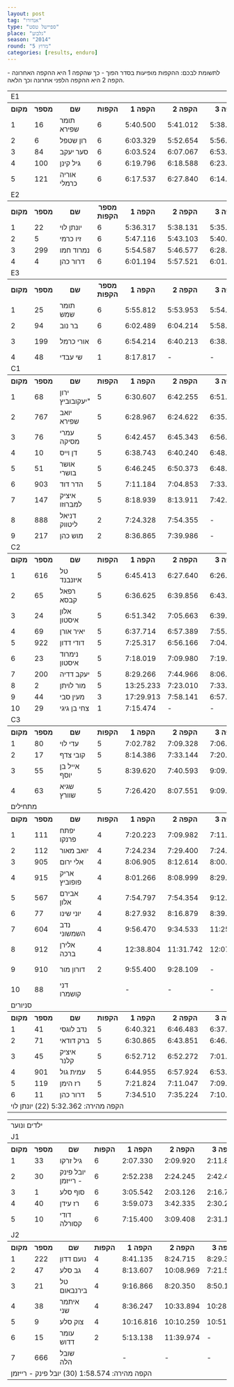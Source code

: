 ```yaml
---
layout: post
tag: "אנדורו"
type: "ספיישל טסט"
place: "גלבוע"
season: "2014"
round: "מרוץ 5"
categories: [results, enduro]
---
```

<p class="message">לתשומת לבכם: ההקפות מופיעות בסדר הפוך - כך שהקפה 1 היא ההקפה האחרונה - הקפה 2 היא ההקפה הלפני אחרונה וכך הלאה.</p>

<table class="line_color big_table">
<tr>
    <td colspan="99" class="title_font">E1</td>
</tr>
<tr class="rnkh_bkcolor">
    <th class="rnkh_font">מקום</th>
    <th class="rnkh_font">מספר</th>
    <th class="rnkh_font">שם</th>
    <th class="rnkh_font">הקפות</th>
    <th class="rnkh_font">הקפה 1</th>
    <th class="rnkh_font">הקפה 2</th>
    <th class="rnkh_font">הקפה 3</th>
    <th class="rnkh_font">הקפה 4</th>
    <th class="rnkh_font">הקפה 5</th>
    <th class="rnkh_font">הקפה 6</th>
    <th class="rnkh_font">זמן כולל</th>
    <th class="rnkh_font">פער</th>
</tr>
<tr class="rnk_bkcolor">
    <td class="rnk_font">1</td>
    <td class="rnk_font">16</td>
    <td class="rnk_font">תומר שפירא</td>
    <td class="rnk_font">6</td>
    <td class="rnk_font">5:40.500</td>
    <td class="rnk_font">5:41.012</td>
    <td class="rnk_font">5:38.919</td>
    <td class="rnk_font">5:41.740</td>
    <td class="rnk_font">5:51.975</td>
    <td class="rnk_font">6:00.702</td>
    <td class="rnk_font">34:34.848</td>
    <td class="rnk_font">-</td>
</tr>
<tr class="rnk_bkcolor">
    <td class="rnk_font">2</td>
    <td class="rnk_font">6</td>
    <td class="rnk_font">רון שטפל</td>
    <td class="rnk_font">6</td>
    <td class="rnk_font">6:03.329</td>
    <td class="rnk_font">5:52.654</td>
    <td class="rnk_font">5:56.394</td>
    <td class="rnk_font">6:00.101</td>
    <td class="rnk_font">6:09.539</td>
    <td class="rnk_font">6:30.685</td>
    <td class="rnk_font">36:32.702</td>
    <td class="rnk_font">1:57.854</td>
</tr>
<tr class="rnk_bkcolor">
    <td class="rnk_font">3</td>
    <td class="rnk_font">84</td>
    <td class="rnk_font">סער יעקב</td>
    <td class="rnk_font">6</td>
    <td class="rnk_font">6:03.524</td>
    <td class="rnk_font">6:07.067</td>
    <td class="rnk_font">6:53.861</td>
    <td class="rnk_font">6:11.944</td>
    <td class="rnk_font">6:04.716</td>
    <td class="rnk_font">6:41.671</td>
    <td class="rnk_font">38:02.783</td>
    <td class="rnk_font">3:27.935</td>
</tr>
<tr class="rnk_bkcolor">
    <td class="rnk_font">4</td>
    <td class="rnk_font">100</td>
    <td class="rnk_font">גיל קינן</td>
    <td class="rnk_font">6</td>
    <td class="rnk_font">6:19.796</td>
    <td class="rnk_font">6:18.588</td>
    <td class="rnk_font">6:23.509</td>
    <td class="rnk_font">6:18.945</td>
    <td class="rnk_font">6:24.582</td>
    <td class="rnk_font">6:38.411</td>
    <td class="rnk_font">38:23.831</td>
    <td class="rnk_font">3:48.983</td>
</tr>
<tr class="rnk_bkcolor">
    <td class="rnk_font">5</td>
    <td class="rnk_font">121</td>
    <td class="rnk_font">אוריה כרמלי</td>
    <td class="rnk_font">6</td>
    <td class="rnk_font">6:17.537</td>
    <td class="rnk_font">6:27.840</td>
    <td class="rnk_font">6:14.792</td>
    <td class="rnk_font">6:13.343</td>
    <td class="rnk_font">6:22.510</td>
    <td class="rnk_font">6:57.573</td>
    <td class="rnk_font">38:33.595</td>
    <td class="rnk_font">3:58.747</td>
</tr>
<tr>
    <td colspan="99" class="title_font">E2</td>
</tr>
<tr class="rnkh_bkcolor">
    <th class="rnkh_font">מקום</th>
    <th class="rnkh_font">מספר</th>
    <th class="rnkh_font">שם</th>
    <th class="rnkh_font">מספר הקפות</th>
    <th class="rnkh_font">הקפה 1</th>
    <th class="rnkh_font">הקפה 2</th>
    <th class="rnkh_font">הקפה 3</th>
    <th class="rnkh_font">הקפה 4</th>
    <th class="rnkh_font">הקפה 5</th>
    <th class="rnkh_font">הקפה 6</th>
    <th class="rnkh_font">זמן כולל</th>
    <th class="rnkh_font">פער</th>
</tr>
<tr class="rnk_bkcolor">
    <td class="rnk_font">1</td>
    <td class="rnk_font">22</td>
    <td class="rnk_font">יונתן לוי</td>
    <td class="rnk_font">6</td>
    <td class="rnk_font">5:36.317</td>
    <td class="rnk_font">5:38.131</td>
    <td class="rnk_font">5:35.025</td>
    <td class="rnk_font">5:32.362</td>
    <td class="rnk_font">5:47.988</td>
    <td class="rnk_font">5:47.907</td>
    <td class="rnk_font">33:57.730</td>
    <td class="rnk_font">-</td>
</tr>
<tr class="rnk_bkcolor">
    <td class="rnk_font">2</td>
    <td class="rnk_font">5</td>
    <td class="rnk_font">זיו כרמי</td>
    <td class="rnk_font">6</td>
    <td class="rnk_font">5:47.116</td>
    <td class="rnk_font">5:43.103</td>
    <td class="rnk_font">5:40.653</td>
    <td class="rnk_font">5:39.514</td>
    <td class="rnk_font">5:42.107</td>
    <td class="rnk_font">5:58.327</td>
    <td class="rnk_font">34:30.820</td>
    <td class="rnk_font">33.090</td>
</tr>
<tr class="rnk_bkcolor">
    <td class="rnk_font">3</td>
    <td class="rnk_font">299</td>
    <td class="rnk_font">נמרוד חמו</td>
    <td class="rnk_font">6</td>
    <td class="rnk_font">5:54.587</td>
    <td class="rnk_font">5:46.577</td>
    <td class="rnk_font">6:28.144</td>
    <td class="rnk_font">5:48.086</td>
    <td class="rnk_font">5:54.150</td>
    <td class="rnk_font">5:57.387</td>
    <td class="rnk_font">35:48.931</td>
    <td class="rnk_font">1:51.201</td>
</tr>
<tr class="rnk_bkcolor">
    <td class="rnk_font">4</td>
    <td class="rnk_font">4</td>
    <td class="rnk_font">דרור כהן</td>
    <td class="rnk_font">6</td>
    <td class="rnk_font">6:01.194</td>
    <td class="rnk_font">5:57.521</td>
    <td class="rnk_font">6:01.924</td>
    <td class="rnk_font">6:14.253</td>
    <td class="rnk_font">6:02.950</td>
    <td class="rnk_font">6:29.081</td>
    <td class="rnk_font">36:46.923</td>
    <td class="rnk_font">2:49.193</td>
</tr>
<tr>
    <td colspan="99" class="title_font">E3</td>
</tr>
<tr class="rnkh_bkcolor">
    <th class="rnkh_font">מקום</th>
    <th class="rnkh_font">מספר</th>
    <th class="rnkh_font">שם</th>
    <th class="rnkh_font">מספר הקפות</th>
    <th class="rnkh_font">הקפה 1</th>
    <th class="rnkh_font">הקפה 2</th>
    <th class="rnkh_font">הקפה 3</th>
    <th class="rnkh_font">הקפה 4</th>
    <th class="rnkh_font">הקפה 5</th>
    <th class="rnkh_font">הקפה 6</th>
    <th class="rnkh_font">זמן כולל</th>
    <th class="rnkh_font">פער</th>
</tr>
<tr class="rnk_bkcolor">
    <td class="rnk_font">1</td>
    <td class="rnk_font">25</td>
    <td class="rnk_font">תומר שמש</td>
    <td class="rnk_font">6</td>
    <td class="rnk_font">5:55.812</td>
    <td class="rnk_font">5:53.953</td>
    <td class="rnk_font">5:54.797</td>
    <td class="rnk_font">5:55.157</td>
    <td class="rnk_font">5:57.862</td>
    <td class="rnk_font">6:17.827</td>
    <td class="rnk_font">35:55.408</td>
    <td class="rnk_font">-</td>
</tr>
<tr class="rnk_bkcolor">
    <td class="rnk_font">2</td>
    <td class="rnk_font">94</td>
    <td class="rnk_font">בר נוב</td>
    <td class="rnk_font">6</td>
    <td class="rnk_font">6:02.489</td>
    <td class="rnk_font">6:04.214</td>
    <td class="rnk_font">5:58.564</td>
    <td class="rnk_font">6:17.445</td>
    <td class="rnk_font">6:13.038</td>
    <td class="rnk_font">6:11.938</td>
    <td class="rnk_font">36:47.688</td>
    <td class="rnk_font">52.280</td>
</tr>
<tr class="rnk_bkcolor">
    <td class="rnk_font">3</td>
    <td class="rnk_font">199</td>
    <td class="rnk_font">אורי כרמל</td>
    <td class="rnk_font">6</td>
    <td class="rnk_font">6:54.214</td>
    <td class="rnk_font">6:40.213</td>
    <td class="rnk_font">6:38.086</td>
    <td class="rnk_font">6:35.398</td>
    <td class="rnk_font">6:26.568</td>
    <td class="rnk_font">6:40.942</td>
    <td class="rnk_font penalty">P 43:55.421</td>
    <td class="rnk_font">8:00.013</td>
</tr>
<tr class="rnk_bkcolor">
    <td class="rnk_font">4</td>
    <td class="rnk_font">48</td>
    <td class="rnk_font">שי עבדי</td>
    <td class="rnk_font">1</td>
    <td class="rnk_font">8:17.817</td>
    <td class="rnk_font">-</td>
    <td class="rnk_font">-</td>
    <td class="rnk_font">-</td>
    <td class="rnk_font">-</td>
    <td class="rnk_font">-</td>
    <td class="rnk_font">08:17.817</td>
    <td class="rnk_font">5 הקפות</td>
</tr>
<tr>
    <td colspan="99" class="title_font">C1</td>
</tr>
<tr class="rnkh_bkcolor">
    <th class="rnkh_font">מקום</th>
    <th class="rnkh_font">מספר</th>
    <th class="rnkh_font">שם</th>
    <th class="rnkh_font">הקפות</th>
    <th class="rnkh_font">הקפה 1</th>
    <th class="rnkh_font">הקפה 2</th>
    <th class="rnkh_font">הקפה 3</th>
    <th class="rnkh_font">הקפה 4</th>
    <th class="rnkh_font">הקפה 5</th>
    <th class="rnkh_font">הקפה 6</th>
    <th class="rnkh_font">זמן כולל</th>
    <th class="rnkh_font">פער</th>
</tr>
<tr class="rnk_bkcolor">
    <td class="rnk_font">1</td>
    <td class="rnk_font">68</td>
    <td class="rnk_font">ירון יעקובוביץ"</td>
    <td class="rnk_font">5</td>
    <td class="rnk_font">6:30.607</td>
    <td class="rnk_font">6:42.255</td>
    <td class="rnk_font">6:51.152</td>
    <td class="rnk_font">6:35.780</td>
    <td class="rnk_font">6:49.584</td>
    <td class="rnk_font">-</td>
    <td class="rnk_font">33:29.378</td>
    <td class="rnk_font">-</td>
</tr>
<tr class="rnk_bkcolor">
    <td class="rnk_font">2</td>
    <td class="rnk_font">767</td>
    <td class="rnk_font">יואב שפירא</td>
    <td class="rnk_font">5</td>
    <td class="rnk_font">6:28.967</td>
    <td class="rnk_font">6:24.622</td>
    <td class="rnk_font">6:35.949</td>
    <td class="rnk_font">6:50.175</td>
    <td class="rnk_font">7:56.763</td>
    <td class="rnk_font">-</td>
    <td class="rnk_font">34:16.476</td>
    <td class="rnk_font">47.098</td>
</tr>
<tr class="rnk_bkcolor">
    <td class="rnk_font">3</td>
    <td class="rnk_font">76</td>
    <td class="rnk_font">עמרי מסיקה</td>
    <td class="rnk_font">5</td>
    <td class="rnk_font">6:42.457</td>
    <td class="rnk_font">6:45.343</td>
    <td class="rnk_font">6:56.437</td>
    <td class="rnk_font">6:50.851</td>
    <td class="rnk_font">7:05.122</td>
    <td class="rnk_font">-</td>
    <td class="rnk_font">34:20.210</td>
    <td class="rnk_font">50.832</td>
</tr>
<tr class="rnk_bkcolor">
    <td class="rnk_font">4</td>
    <td class="rnk_font">10</td>
    <td class="rnk_font">דן וייס</td>
    <td class="rnk_font">5</td>
    <td class="rnk_font">6:38.743</td>
    <td class="rnk_font">6:40.240</td>
    <td class="rnk_font">6:48.682</td>
    <td class="rnk_font">7:00.483</td>
    <td class="rnk_font">7:21.022</td>
    <td class="rnk_font">-</td>
    <td class="rnk_font">34:29.170</td>
    <td class="rnk_font">59.792</td>
</tr>
<tr class="rnk_bkcolor">
    <td class="rnk_font">5</td>
    <td class="rnk_font">51</td>
    <td class="rnk_font">אושר בושרי</td>
    <td class="rnk_font">5</td>
    <td class="rnk_font">6:46.245</td>
    <td class="rnk_font">6:50.373</td>
    <td class="rnk_font">6:48.208</td>
    <td class="rnk_font">6:54.459</td>
    <td class="rnk_font">7:17.813</td>
    <td class="rnk_font">-</td>
    <td class="rnk_font">34:37.098</td>
    <td class="rnk_font">1:07.720</td>
</tr>
<tr class="rnk_bkcolor">
    <td class="rnk_font">6</td>
    <td class="rnk_font">903</td>
    <td class="rnk_font">הדר דוד</td>
    <td class="rnk_font">5</td>
    <td class="rnk_font">7:11.184</td>
    <td class="rnk_font">7:04.853</td>
    <td class="rnk_font">7:33.487</td>
    <td class="rnk_font">6:59.638</td>
    <td class="rnk_font">7:44.211</td>
    <td class="rnk_font">-</td>
    <td class="rnk_font">36:33.373</td>
    <td class="rnk_font">3:03.995</td>
</tr>
<tr class="rnk_bkcolor">
    <td class="rnk_font">7</td>
    <td class="rnk_font">147</td>
    <td class="rnk_font">איציק למברוזו</td>
    <td class="rnk_font">5</td>
    <td class="rnk_font">8:18.939</td>
    <td class="rnk_font">8:13.911</td>
    <td class="rnk_font">7:42.678</td>
    <td class="rnk_font">8:21.854</td>
    <td class="rnk_font">8:48.768</td>
    <td class="rnk_font">-</td>
    <td class="rnk_font penalty">P 47:26.150</td>
    <td class="rnk_font">13:56.772</td>
</tr>
<tr class="rnk_bkcolor">
    <td class="rnk_font">8</td>
    <td class="rnk_font">888</td>
    <td class="rnk_font">דניאל ליטווק</td>
    <td class="rnk_font">2</td>
    <td class="rnk_font">7:24.328</td>
    <td class="rnk_font">7:54.355</td>
    <td class="rnk_font">-</td>
    <td class="rnk_font">-</td>
    <td class="rnk_font">-</td>
    <td class="rnk_font">-</td>
    <td class="rnk_font">15:18.683</td>
    <td class="rnk_font">3 הקפות</td>
</tr>
<tr class="rnk_bkcolor">
    <td class="rnk_font">9</td>
    <td class="rnk_font">217</td>
    <td class="rnk_font">מוש כהן</td>
    <td class="rnk_font">2</td>
    <td class="rnk_font">8:36.865</td>
    <td class="rnk_font">7:39.986</td>
    <td class="rnk_font">-</td>
    <td class="rnk_font">-</td>
    <td class="rnk_font">-</td>
    <td class="rnk_font">-</td>
    <td class="rnk_font">16:16.851</td>
    <td class="rnk_font">3 הקפות</td>
</tr>
<tr>
    <td colspan="99" class="title_font">C2</td>
</tr>
<tr class="rnkh_bkcolor">
    <th class="rnkh_font">מקום</th>
    <th class="rnkh_font">מספר</th>
    <th class="rnkh_font">שם</th>
    <th class="rnkh_font">הקפות</th>
    <th class="rnkh_font">הקפה 1</th>
    <th class="rnkh_font">הקפה 2</th>
    <th class="rnkh_font">הקפה 3</th>
    <th class="rnkh_font">הקפה 4</th>
    <th class="rnkh_font">הקפה 5</th>
    <th class="rnkh_font">הקפה 6</th>
    <th class="rnkh_font">זמן כולל</th>
    <th class="rnkh_font">פער</th>
</tr>
<tr class="rnk_bkcolor">
    <td class="rnk_font">1</td>
    <td class="rnk_font">616</td>
    <td class="rnk_font">טל איזנבנד</td>
    <td class="rnk_font">5</td>
    <td class="rnk_font">6:45.413</td>
    <td class="rnk_font">6:27.640</td>
    <td class="rnk_font">6:26.711</td>
    <td class="rnk_font">6:30.676</td>
    <td class="rnk_font">6:29.179</td>
    <td class="rnk_font">-</td>
    <td class="rnk_font">32:39.619</td>
    <td class="rnk_font">-</td>
</tr>
<tr class="rnk_bkcolor">
    <td class="rnk_font">2</td>
    <td class="rnk_font">65</td>
    <td class="rnk_font">רפאל קבסא</td>
    <td class="rnk_font">5</td>
    <td class="rnk_font">6:36.625</td>
    <td class="rnk_font">6:39.856</td>
    <td class="rnk_font">6:43.175</td>
    <td class="rnk_font">6:53.375</td>
    <td class="rnk_font">6:40.970</td>
    <td class="rnk_font">-</td>
    <td class="rnk_font">33:34.001</td>
    <td class="rnk_font">54.382</td>
</tr>
<tr class="rnk_bkcolor">
    <td class="rnk_font">3</td>
    <td class="rnk_font">24</td>
    <td class="rnk_font">אלון איסטון</td>
    <td class="rnk_font">5</td>
    <td class="rnk_font">6:51.342</td>
    <td class="rnk_font">7:05.663</td>
    <td class="rnk_font">6:39.995</td>
    <td class="rnk_font">6:55.592</td>
    <td class="rnk_font">7:08.211</td>
    <td class="rnk_font">-</td>
    <td class="rnk_font">34:40.803</td>
    <td class="rnk_font">2:01.184</td>
</tr>
<tr class="rnk_bkcolor">
    <td class="rnk_font">4</td>
    <td class="rnk_font">69</td>
    <td class="rnk_font">יאיר אורן</td>
    <td class="rnk_font">5</td>
    <td class="rnk_font">6:37.714</td>
    <td class="rnk_font">6:57.389</td>
    <td class="rnk_font">7:55.979</td>
    <td class="rnk_font">6:44.889</td>
    <td class="rnk_font">6:45.557</td>
    <td class="rnk_font">-</td>
    <td class="rnk_font">35:01.528</td>
    <td class="rnk_font">2:21.909</td>
</tr>
<tr class="rnk_bkcolor">
    <td class="rnk_font">5</td>
    <td class="rnk_font">922</td>
    <td class="rnk_font">דודי דדון</td>
    <td class="rnk_font">5</td>
    <td class="rnk_font">7:25.317</td>
    <td class="rnk_font">6:56.166</td>
    <td class="rnk_font">7:04.769</td>
    <td class="rnk_font">7:01.928</td>
    <td class="rnk_font">7:14.705</td>
    <td class="rnk_font">-</td>
    <td class="rnk_font">35:42.885</td>
    <td class="rnk_font">3:03.266</td>
</tr>
<tr class="rnk_bkcolor">
    <td class="rnk_font">6</td>
    <td class="rnk_font">23</td>
    <td class="rnk_font">נימרוד איסטון</td>
    <td class="rnk_font">5</td>
    <td class="rnk_font">7:18.019</td>
    <td class="rnk_font">7:09.980</td>
    <td class="rnk_font">7:19.675</td>
    <td class="rnk_font">7:03.979</td>
    <td class="rnk_font">7:13.263</td>
    <td class="rnk_font">-</td>
    <td class="rnk_font">36:04.916</td>
    <td class="rnk_font">3:25.297</td>
</tr>
<tr class="rnk_bkcolor">
    <td class="rnk_font">7</td>
    <td class="rnk_font">200</td>
    <td class="rnk_font">יעקב דדיה</td>
    <td class="rnk_font">5</td>
    <td class="rnk_font">8:29.266</td>
    <td class="rnk_font">7:44.966</td>
    <td class="rnk_font">8:06.912</td>
    <td class="rnk_font">7:48.095</td>
    <td class="rnk_font">8:15.927</td>
    <td class="rnk_font">-</td>
    <td class="rnk_font">40:25.166</td>
    <td class="rnk_font">7:45.547</td>
</tr>
<tr class="rnk_bkcolor">
    <td class="rnk_font">8</td>
    <td class="rnk_font">2</td>
    <td class="rnk_font">מור לויתן</td>
    <td class="rnk_font">5</td>
    <td class="rnk_font">13:25.233</td>
    <td class="rnk_font">7:23.010</td>
    <td class="rnk_font">7:33.596</td>
    <td class="rnk_font">7:31.533</td>
    <td class="rnk_font">7:28.675</td>
    <td class="rnk_font">-</td>
    <td class="rnk_font">43:22.047</td>
    <td class="rnk_font">10:42.428</td>
</tr>
<tr class="rnk_bkcolor">
    <td class="rnk_font">9</td>
    <td class="rnk_font">44</td>
    <td class="rnk_font">מעין סבי</td>
    <td class="rnk_font">3</td>
    <td class="rnk_font">17:29.913</td>
    <td class="rnk_font">7:58.141</td>
    <td class="rnk_font">6:57.343</td>
    <td class="rnk_font">-</td>
    <td class="rnk_font">-</td>
    <td class="rnk_font">-</td>
    <td class="rnk_font">32:25.397</td>
    <td class="rnk_font">2 הקפות</td>
</tr>
<tr class="rnk_bkcolor">
    <td class="rnk_font">10</td>
    <td class="rnk_font">29</td>
    <td class="rnk_font">צחי בן גיגי</td>
    <td class="rnk_font">1</td>
    <td class="rnk_font">7:15.474</td>
    <td class="rnk_font">-</td>
    <td class="rnk_font">-</td>
    <td class="rnk_font">-</td>
    <td class="rnk_font">-</td>
    <td class="rnk_font">-</td>
    <td class="rnk_font">07:15.474</td>
    <td class="rnk_font">4 הקפות</td>
</tr>
<tr>
    <td colspan="99" class="title_font">C3</td>
</tr>
<tr class="rnkh_bkcolor">
    <th class="rnkh_font">מקום</th>
    <th class="rnkh_font">מספר</th>
    <th class="rnkh_font">שם</th>
    <th class="rnkh_font">הקפות</th>
    <th class="rnkh_font">הקפה 1</th>
    <th class="rnkh_font">הקפה 2</th>
    <th class="rnkh_font">הקפה 3</th>
    <th class="rnkh_font">הקפה 4</th>
    <th class="rnkh_font">הקפה 5</th>
    <th class="rnkh_font">הקפה 6</th>
    <th class="rnkh_font">זמן כולל</th>
    <th class="rnkh_font">פער</th>
</tr>
<tr class="rnk_bkcolor">
    <td class="rnk_font">1</td>
    <td class="rnk_font">80</td>
    <td class="rnk_font">עדי לוי</td>
    <td class="rnk_font">5</td>
    <td class="rnk_font">7:02.782</td>
    <td class="rnk_font">7:09.328</td>
    <td class="rnk_font">7:06.121</td>
    <td class="rnk_font">7:19.371</td>
    <td class="rnk_font">7:43.535</td>
    <td class="rnk_font">-</td>
    <td class="rnk_font">36:21.137</td>
    <td class="rnk_font">-</td>
</tr>
<tr class="rnk_bkcolor">
    <td class="rnk_font">2</td>
    <td class="rnk_font">17</td>
    <td class="rnk_font">קובי צדף</td>
    <td class="rnk_font">5</td>
    <td class="rnk_font">8:14.386</td>
    <td class="rnk_font">7:33.144</td>
    <td class="rnk_font">7:20.262</td>
    <td class="rnk_font">7:25.966</td>
    <td class="rnk_font">7:44.696</td>
    <td class="rnk_font">-</td>
    <td class="rnk_font">38:18.454</td>
    <td class="rnk_font">1:57.317</td>
</tr>
<tr class="rnk_bkcolor">
    <td class="rnk_font">3</td>
    <td class="rnk_font">55</td>
    <td class="rnk_font">אייל בן יוסף</td>
    <td class="rnk_font">5</td>
    <td class="rnk_font">8:39.620</td>
    <td class="rnk_font">7:40.593</td>
    <td class="rnk_font">9:09.836</td>
    <td class="rnk_font">7:18.250</td>
    <td class="rnk_font">7:32.029</td>
    <td class="rnk_font">-</td>
    <td class="rnk_font">40:20.328</td>
    <td class="rnk_font">3:59.191</td>
</tr>
<tr class="rnk_bkcolor">
    <td class="rnk_font">4</td>
    <td class="rnk_font">63</td>
    <td class="rnk_font">שגיא שוורץ</td>
    <td class="rnk_font">5</td>
    <td class="rnk_font">7:26.420</td>
    <td class="rnk_font">8:07.551</td>
    <td class="rnk_font">9:09.131</td>
    <td class="rnk_font">9:58.702</td>
    <td class="rnk_font">7:41.527</td>
    <td class="rnk_font">-</td>
    <td class="rnk_font penalty">P 48:23.331</td>
    <td class="rnk_font">12:02.194</td>
</tr>
<tr>
    <td colspan="99" class="title_font">מתחילים</td>
</tr>
<tr class="rnkh_bkcolor">
    <th class="rnkh_font">מקום</th>
    <th class="rnkh_font">מספר</th>
    <th class="rnkh_font">שם</th>
    <th class="rnkh_font">הקפות</th>
    <th class="rnkh_font">הקפה 1</th>
    <th class="rnkh_font">הקפה 2</th>
    <th class="rnkh_font">הקפה 3</th>
    <th class="rnkh_font">הקפה 4</th>
    <th class="rnkh_font">הקפה 5</th>
    <th class="rnkh_font">הקפה 6</th>
    <th class="rnkh_font">זמן כולל</th>
    <th class="rnkh_font">פער</th>
</tr>
<tr class="rnk_bkcolor">
    <td class="rnk_font">1</td>
    <td class="rnk_font">111</td>
    <td class="rnk_font">יפתח פרנקו</td>
    <td class="rnk_font">4</td>
    <td class="rnk_font">7:20.223</td>
    <td class="rnk_font">7:09.982</td>
    <td class="rnk_font">7:11.665</td>
    <td class="rnk_font">7:20.720</td>
    <td class="rnk_font">-</td>
    <td class="rnk_font">-</td>
    <td class="rnk_font">29:02.590</td>
    <td class="rnk_font">-</td>
</tr>
<tr class="rnk_bkcolor">
    <td class="rnk_font">2</td>
    <td class="rnk_font">112</td>
    <td class="rnk_font">יואב מאור</td>
    <td class="rnk_font">4</td>
    <td class="rnk_font">7:24.234</td>
    <td class="rnk_font">7:29.400</td>
    <td class="rnk_font">7:24.689</td>
    <td class="rnk_font">7:44.107</td>
    <td class="rnk_font">-</td>
    <td class="rnk_font">-</td>
    <td class="rnk_font">30:02.430</td>
    <td class="rnk_font">59.840</td>
</tr>
<tr class="rnk_bkcolor">
    <td class="rnk_font">3</td>
    <td class="rnk_font">905</td>
    <td class="rnk_font">אלי ירום</td>
    <td class="rnk_font">4</td>
    <td class="rnk_font">8:06.905</td>
    <td class="rnk_font">8:12.614</td>
    <td class="rnk_font">8:00.178</td>
    <td class="rnk_font">8:05.902</td>
    <td class="rnk_font">-</td>
    <td class="rnk_font">-</td>
    <td class="rnk_font">32:25.599</td>
    <td class="rnk_font">3:23.009</td>
</tr>
<tr class="rnk_bkcolor">
    <td class="rnk_font">4</td>
    <td class="rnk_font">915</td>
    <td class="rnk_font">אריק פופוביץ</td>
    <td class="rnk_font">4</td>
    <td class="rnk_font">8:01.266</td>
    <td class="rnk_font">8:08.999</td>
    <td class="rnk_font">8:29.955</td>
    <td class="rnk_font">8:37.044</td>
    <td class="rnk_font">-</td>
    <td class="rnk_font">-</td>
    <td class="rnk_font">33:17.264</td>
    <td class="rnk_font">4:14.674</td>
</tr>
<tr class="rnk_bkcolor">
    <td class="rnk_font">5</td>
    <td class="rnk_font">567</td>
    <td class="rnk_font">אבירם אלון</td>
    <td class="rnk_font">4</td>
    <td class="rnk_font">7:54.797</td>
    <td class="rnk_font">7:54.354</td>
    <td class="rnk_font">9:12.871</td>
    <td class="rnk_font">8:34.120</td>
    <td class="rnk_font">-</td>
    <td class="rnk_font">-</td>
    <td class="rnk_font">33:36.142</td>
    <td class="rnk_font">4:33.552</td>
</tr>
<tr class="rnk_bkcolor">
    <td class="rnk_font">6</td>
    <td class="rnk_font">77</td>
    <td class="rnk_font">יוני שינו</td>
    <td class="rnk_font">4</td>
    <td class="rnk_font">8:27.932</td>
    <td class="rnk_font">8:16.879</td>
    <td class="rnk_font">8:39.416</td>
    <td class="rnk_font">9:08.681</td>
    <td class="rnk_font">-</td>
    <td class="rnk_font">-</td>
    <td class="rnk_font">34:32.908</td>
    <td class="rnk_font">5:30.318</td>
</tr>
<tr class="rnk_bkcolor">
    <td class="rnk_font">7</td>
    <td class="rnk_font">604</td>
    <td class="rnk_font">נדב השמשוני</td>
    <td class="rnk_font">4</td>
    <td class="rnk_font">9:56.470</td>
    <td class="rnk_font">9:34.533</td>
    <td class="rnk_font">11:25.128</td>
    <td class="rnk_font">9:23.969</td>
    <td class="rnk_font">-</td>
    <td class="rnk_font">-</td>
    <td class="rnk_font">40:20.100</td>
    <td class="rnk_font">11:17.510</td>
</tr>
<tr class="rnk_bkcolor">
    <td class="rnk_font">8</td>
    <td class="rnk_font">912</td>
    <td class="rnk_font">אלירן ברכה</td>
    <td class="rnk_font">4</td>
    <td class="rnk_font">12:38.804</td>
    <td class="rnk_font">11:31.742</td>
    <td class="rnk_font">12:07.627</td>
    <td class="rnk_font">9:27.099</td>
    <td class="rnk_font">-</td>
    <td class="rnk_font">-</td>
    <td class="rnk_font">45:45.272</td>
    <td class="rnk_font">16:42.682</td>
</tr>
<tr class="rnk_bkcolor">
    <td class="rnk_font">9</td>
    <td class="rnk_font">910</td>
    <td class="rnk_font">דורון מור</td>
    <td class="rnk_font">2</td>
    <td class="rnk_font">9:55.400</td>
    <td class="rnk_font">9:28.109</td>
    <td class="rnk_font">-</td>
    <td class="rnk_font">-</td>
    <td class="rnk_font">-</td>
    <td class="rnk_font">-</td>
    <td class="rnk_font penalty">P 23:23.509</td>
    <td class="rnk_font">2 הקפות</td>
</tr>
<tr class="rnk_bkcolor">
    <td class="rnk_font">10</td>
    <td class="rnk_font">88</td>
    <td class="rnk_font">דני קושמרו</td>
    <td class="rnk_font"></td>
    <td class="rnk_font">-</td>
    <td class="rnk_font">-</td>
    <td class="rnk_font">-</td>
    <td class="rnk_font">-</td>
    <td class="rnk_font">-</td>
    <td class="rnk_font">-</td>
    <td class="rnk_font">-</td>
    <td class="rnk_font">4 הקפות</td>
</tr>
<tr>
    <td colspan="99" class="title_font">סניורים</td>
</tr>
<tr class="rnkh_bkcolor">
    <th class="rnkh_font">מקום</th>
    <th class="rnkh_font">מספר</th>
    <th class="rnkh_font">שם</th>
    <th class="rnkh_font">הקפות</th>
    <th class="rnkh_font">הקפה 1</th>
    <th class="rnkh_font">הקפה 2</th>
    <th class="rnkh_font">הקפה 3</th>
    <th class="rnkh_font">הקפה 4</th>
    <th class="rnkh_font">הקפה 5</th>
    <th class="rnkh_font">הקפה 6</th>
    <th class="rnkh_font">זמן כולל</th>
    <th class="rnkh_font">פער</th>
</tr>
<tr class="rnk_bkcolor">
    <td class="rnk_font">1</td>
    <td class="rnk_font">41</td>
    <td class="rnk_font">נדב לוגסי</td>
    <td class="rnk_font">5</td>
    <td class="rnk_font">6:40.321</td>
    <td class="rnk_font">6:46.483</td>
    <td class="rnk_font">6:37.914</td>
    <td class="rnk_font">6:39.581</td>
    <td class="rnk_font">6:47.220</td>
    <td class="rnk_font">-</td>
    <td class="rnk_font">33:31.519</td>
    <td class="rnk_font">-</td>
</tr>
<tr class="rnk_bkcolor">
    <td class="rnk_font">2</td>
    <td class="rnk_font">71</td>
    <td class="rnk_font">ברק דודאי</td>
    <td class="rnk_font">5</td>
    <td class="rnk_font">6:30.865</td>
    <td class="rnk_font">6:43.851</td>
    <td class="rnk_font">6:46.643</td>
    <td class="rnk_font">6:47.388</td>
    <td class="rnk_font">7:06.724</td>
    <td class="rnk_font">-</td>
    <td class="rnk_font">33:55.471</td>
    <td class="rnk_font">23.952</td>
</tr>
<tr class="rnk_bkcolor">
    <td class="rnk_font">3</td>
    <td class="rnk_font">45</td>
    <td class="rnk_font">איציק קלנר</td>
    <td class="rnk_font">5</td>
    <td class="rnk_font">6:52.712</td>
    <td class="rnk_font">6:52.272</td>
    <td class="rnk_font">7:01.679</td>
    <td class="rnk_font">6:45.290</td>
    <td class="rnk_font">6:52.767</td>
    <td class="rnk_font">-</td>
    <td class="rnk_font">34:24.720</td>
    <td class="rnk_font">53.201</td>
</tr>
<tr class="rnk_bkcolor">
    <td class="rnk_font">4</td>
    <td class="rnk_font">901</td>
    <td class="rnk_font">עמית גול</td>
    <td class="rnk_font">5</td>
    <td class="rnk_font">6:44.955</td>
    <td class="rnk_font">6:57.924</td>
    <td class="rnk_font">6:53.164</td>
    <td class="rnk_font">6:53.774</td>
    <td class="rnk_font">7:04.250</td>
    <td class="rnk_font">-</td>
    <td class="rnk_font">34:34.067</td>
    <td class="rnk_font">1:02.548</td>
</tr>
<tr class="rnk_bkcolor">
    <td class="rnk_font">5</td>
    <td class="rnk_font">119</td>
    <td class="rnk_font">רז הימן</td>
    <td class="rnk_font">5</td>
    <td class="rnk_font">7:21.824</td>
    <td class="rnk_font">7:11.047</td>
    <td class="rnk_font">7:09.760</td>
    <td class="rnk_font">7:08.722</td>
    <td class="rnk_font">7:19.595</td>
    <td class="rnk_font">-</td>
    <td class="rnk_font">36:10.948</td>
    <td class="rnk_font">2:39.429</td>
</tr>
<tr class="rnk_bkcolor">
    <td class="rnk_font">6</td>
    <td class="rnk_font">11</td>
    <td class="rnk_font">דרור כהן</td>
    <td class="rnk_font">5</td>
    <td class="rnk_font">7:34.510</td>
    <td class="rnk_font">7:35.224</td>
    <td class="rnk_font">7:10.888</td>
    <td class="rnk_font">7:08.853</td>
    <td class="rnk_font">7:42.420</td>
    <td class="rnk_font">-</td>
    <td class="rnk_font">37:11.895</td>
    <td class="rnk_font">3:40.376</td>
</tr>
<tr>
    <td colspan="99" class="comment_font">הקפה מהירה: 5:32.362 (22) יונתן לוי</td>
</tr>
</table>

<table class="line_color big_table">
<tr>
    <td colspan="99" class="title_font" >ילדים ונוער</td>
</tr>
<tr>
    <td colspan="99" class="title_font">J1</td>
</tr>
<tr class="rnkh_bkcolor">
    <th class="rnkh_font">מקום</th>
    <th class="rnkh_font">מספר</th>
    <th class="rnkh_font">שם</th>
    <th class="rnkh_font">הקפות</th>
    <th class="rnkh_font">הקפה 1</th>
    <th class="rnkh_font">הקפה 2</th>
    <th class="rnkh_font">הקפה 3</th>
    <th class="rnkh_font">הקפה 4</th>
    <th class="rnkh_font">הקפה 5</th>
    <th class="rnkh_font">הקפה 6</th>
    <th class="rnkh_font">זמן כולל</th>
    <th class="rnkh_font">פער</th>
</tr>
<tr class="rnk_bkcolor">
    <td class="rnk_font">1</td>
    <td class="rnk_font">33</td>
    <td class="rnk_font">גיל זרקו</td>
    <td class="rnk_font">6</td>
    <td class="rnk_font">2:07.330</td>
    <td class="rnk_font">2:09.920</td>
    <td class="rnk_font">2:11.850</td>
    <td class="rnk_font">2:03.570</td>
    <td class="rnk_font">2:08.647</td>
    <td class="rnk_font">2:03.020</td>
    <td class="rnk_font">12:44.337</td>
    <td class="rnk_font">-</td>
</tr>
<tr class="rnk_bkcolor">
    <td class="rnk_font">2</td>
    <td class="rnk_font">30</td>
    <td class="rnk_font">יובל פינק - רייזמן</td>
    <td class="rnk_font">6</td>
    <td class="rnk_font">2:52.238</td>
    <td class="rnk_font">2:24.245</td>
    <td class="rnk_font">2:42.447</td>
    <td class="rnk_font">2:06.902</td>
    <td class="rnk_font">2:16.056</td>
    <td class="rnk_font">1:58.574</td>
    <td class="rnk_font">14:20.462</td>
    <td class="rnk_font">1:36.125</td>
</tr>
<tr class="rnk_bkcolor">
    <td class="rnk_font">3</td>
    <td class="rnk_font">1</td>
    <td class="rnk_font">סוף סלע</td>
    <td class="rnk_font">6</td>
    <td class="rnk_font">3:05.542</td>
    <td class="rnk_font">2:03.126</td>
    <td class="rnk_font">2:16.788</td>
    <td class="rnk_font">2:15.289</td>
    <td class="rnk_font">3:18.889</td>
    <td class="rnk_font">2:28.608</td>
    <td class="rnk_font">15:28.242</td>
    <td class="rnk_font">2:43.905</td>
</tr>
<tr class="rnk_bkcolor">
    <td class="rnk_font">4</td>
    <td class="rnk_font">40</td>
    <td class="rnk_font">רז עידן</td>
    <td class="rnk_font">6</td>
    <td class="rnk_font">3:59.073</td>
    <td class="rnk_font">3:42.335</td>
    <td class="rnk_font">2:30.222</td>
    <td class="rnk_font">2:28.930</td>
    <td class="rnk_font">2:27.828</td>
    <td class="rnk_font">2:24.052</td>
    <td class="rnk_font">17:32.440</td>
    <td class="rnk_font">4:48.103</td>
</tr>
<tr class="rnk_bkcolor">
    <td class="rnk_font">5</td>
    <td class="rnk_font">10</td>
    <td class="rnk_font">דודי קסורלה</td>
    <td class="rnk_font">6</td>
    <td class="rnk_font">7:15.400</td>
    <td class="rnk_font">3:09.408</td>
    <td class="rnk_font">2:31.154</td>
    <td class="rnk_font">2:52.077</td>
    <td class="rnk_font">3:48.155</td>
    <td class="rnk_font">2:31.057</td>
    <td class="rnk_font">22:07.251</td>
    <td class="rnk_font">9:22.914</td>
</tr>
<tr>
    <td colspan="99" class="title_font">J2</td>
</tr>
<tr class="rnkh_bkcolor">
    <th class="rnkh_font">מקום</th>
    <th class="rnkh_font">מספר</th>
    <th class="rnkh_font">שם</th>
    <th class="rnkh_font">הקפות</th>
    <th class="rnkh_font">הקפה 1</th>
    <th class="rnkh_font">הקפה 2</th>
    <th class="rnkh_font">הקפה 3</th>
    <th class="rnkh_font">הקפה 4</th>
    <th class="rnkh_font">הקפה 5</th>
    <th class="rnkh_font">הקפה 6</th>
    <th class="rnkh_font">זמן כולל</th>
    <th class="rnkh_font">פער</th>
</tr>
<tr class="rnk_bkcolor">
    <td class="rnk_font">1</td>
    <td class="rnk_font">222</td>
    <td class="rnk_font">נועם דדון</td>
    <td class="rnk_font">4</td>
    <td class="rnk_font">8:41.135</td>
    <td class="rnk_font">8:24.715</td>
    <td class="rnk_font">8:29.317</td>
    <td class="rnk_font">8:19.855</td>
    <td class="rnk_font">-</td>
    <td class="rnk_font">-</td>
    <td class="rnk_font">33:55.022</td>
    <td class="rnk_font">-</td>
</tr>
<tr class="rnk_bkcolor">
    <td class="rnk_font">2</td>
    <td class="rnk_font">47</td>
    <td class="rnk_font">גב סלע</td>
    <td class="rnk_font">4</td>
    <td class="rnk_font">8:13.607</td>
    <td class="rnk_font">10:08.969</td>
    <td class="rnk_font">7:21.532</td>
    <td class="rnk_font">8:30.444</td>
    <td class="rnk_font">-</td>
    <td class="rnk_font">-</td>
    <td class="rnk_font">34:14.552</td>
    <td class="rnk_font">19.530</td>
</tr>
<tr class="rnk_bkcolor">
    <td class="rnk_font">3</td>
    <td class="rnk_font">21</td>
    <td class="rnk_font">טל בירנבאום</td>
    <td class="rnk_font">4</td>
    <td class="rnk_font">9:16.866</td>
    <td class="rnk_font">8:20.350</td>
    <td class="rnk_font">8:50.171</td>
    <td class="rnk_font">8:50.080</td>
    <td class="rnk_font">-</td>
    <td class="rnk_font">-</td>
    <td class="rnk_font">35:17.467</td>
    <td class="rnk_font">1:22.445</td>
</tr>
<tr class="rnk_bkcolor">
    <td class="rnk_font">4</td>
    <td class="rnk_font">38</td>
    <td class="rnk_font">איתמר שני</td>
    <td class="rnk_font">4</td>
    <td class="rnk_font">8:36.247</td>
    <td class="rnk_font">10:33.894</td>
    <td class="rnk_font">10:28.152</td>
    <td class="rnk_font">9:00.630</td>
    <td class="rnk_font">-</td>
    <td class="rnk_font">-</td>
    <td class="rnk_font">38:38.923</td>
    <td class="rnk_font">4:43.901</td>
</tr>
<tr class="rnk_bkcolor">
    <td class="rnk_font">5</td>
    <td class="rnk_font">9</td>
    <td class="rnk_font">צוק סלע</td>
    <td class="rnk_font">4</td>
    <td class="rnk_font">10:16.816</td>
    <td class="rnk_font">10:10.259</td>
    <td class="rnk_font">10:51.604</td>
    <td class="rnk_font">11:23.941</td>
    <td class="rnk_font">-</td>
    <td class="rnk_font">-</td>
    <td class="rnk_font">42:42.620</td>
    <td class="rnk_font">8:47.598</td>
</tr>
<tr class="rnk_bkcolor">
    <td class="rnk_font">6</td>
    <td class="rnk_font">15</td>
    <td class="rnk_font">עומר דדוש</td>
    <td class="rnk_font">2</td>
    <td class="rnk_font">5:13.138</td>
    <td class="rnk_font">11:39.974</td>
    <td class="rnk_font">-</td>
    <td class="rnk_font">-</td>
    <td class="rnk_font">-</td>
    <td class="rnk_font">-</td>
    <td class="rnk_font">16:53.112</td>
    <td class="rnk_font">2 הקפות</td>
</tr>
<tr class="rnk_bkcolor">
    <td class="rnk_font">7</td>
    <td class="rnk_font">666</td>
    <td class="rnk_font">שובל הלה</td>
    <td class="rnk_font"></td>
    <td class="rnk_font">-</td>
    <td class="rnk_font">-</td>
    <td class="rnk_font">-</td>
    <td class="rnk_font">-</td>
    <td class="rnk_font">-</td>
    <td class="rnk_font">-</td>
    <td class="rnk_font">-</td>
    <td class="rnk_font">-</td>
</tr>
<tr>
    <td colspan="99" class="comment_font">הקפה מהירה: 1:58.574 (30) יובל פינק - רייזמן</td>
</tr>
</table>
